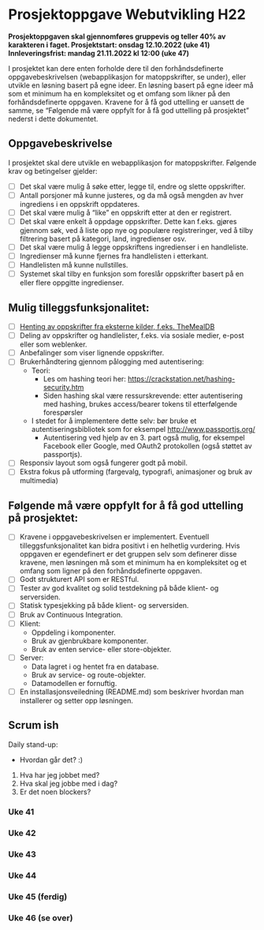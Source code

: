 # Prosjektoppgave Webutvikling H22

**Prosjektoppgaven skal gjennomføres gruppevis og teller 40% av karakteren i faget.
Prosjektstart: onsdag 12.10.2022 (uke 41)
Innleveringsfrist: mandag 21.11.2022 kl 12:00 (uke 47)**

I prosjektet kan dere enten forholde dere til den forhåndsdefinerte oppgavebeskrivelsen
(webapplikasjon for matoppskrifter, se under), eller utvikle en løsning basert på egne ideer. En
løsning basert på egne ideer må som et minimum ha en kompleksitet og et omfang som likner
på den forhåndsdefinerte oppgaven. Kravene for å få god uttelling er uansett de samme, se
“Følgende må være oppfylt for å få god uttelling på prosjektet” nederst i dette dokumentet.

## Oppgavebeskrivelse

I prosjektet skal dere utvikle en webapplikasjon for matoppskrifter. Følgende krav og betingelser
gjelder:

-   [ ] Det skal være mulig å søke etter, legge til, endre og slette oppskrifter.
-   [ ] Antall porsjoner må kunne justeres, og da må også mengden av hver ingrediens i en oppskrift oppdateres.
-   [ ] Det skal være mulig å “like” en oppskrift etter at den er registrert.
-   [ ] Det skal være enkelt å oppdage oppskrifter. Dette kan f.eks. gjøres gjennom søk, ved å liste opp nye og populære registreringer, ved å tilby filtrering basert på kategori, land, ingredienser osv.
-   [ ] Det skal være mulig å legge oppskriftens ingredienser i en handleliste.
-   [ ] Ingredienser må kunne fjernes fra handlelisten i etterkant.
-   [ ] Handlelisten må kunne nullstilles.
-   [ ] Systemet skal tilby en funksjon som foreslår oppskrifter basert på en eller flere oppgitte ingredienser.

## Mulig tilleggsfunksjonalitet:

-   [ ] [Henting av oppskrifter fra eksterne kilder, f.eks. TheMealDB](https://www.themealdb.com/api.php)
-   [ ] Deling av oppskrifter og handlelister, f.eks. via sosiale medier, e-post eller som weblenker.
-   [ ] Anbefalinger som viser lignende oppskrifter.
-   [ ] Brukerhåndtering gjennom pålogging med autentisering:
    -   Teori:
        -   Les om hashing teori her: https://crackstation.net/hashing-security.htm
        -   Siden hashing skal være ressurskrevende: etter autentisering med hashing, brukes access/bearer tokens til etterfølgende forespørsler
    -   I stedet for å implementere dette selv: bør bruke et autentiseringsbibliotek som for eksempel http://www.passportjs.org/
        -   Autentisering ved hjelp av en 3. part også mulig, for eksempel Facebook eller Google, med OAuth2 protokollen (også støttet av passportjs).
-   [ ] Responsiv layout som også fungerer godt på mobil.
-   [ ] Ekstra fokus på utforming (fargevalg, typografi, animasjoner og bruk av multimedia)

## Følgende må være oppfylt for å få god uttelling på prosjektet:

-   [ ] Kravene i oppgavebeskrivelsen er implementert. Eventuell tilleggsfunksjonalitet kan bidra positivt i en helhetlig vurdering. Hvis oppgaven er egendefinert er det gruppen selv som definerer disse kravene, men løsningen må som et minimum ha en kompleksitet og et omfang som ligner på den forhåndsdefinerte oppgaven.
-   [ ] Godt strukturert API som er RESTful.
-   [ ] Tester av god kvalitet og solid testdekning på både klient- og serversiden.
-   [ ] Statisk typesjekking på både klient- og serversiden.
-   [ ] Bruk av Continuous Integration.
-   [ ] Klient:
    -   Oppdeling i komponenter.
    -   Bruk av gjenbrukbare komponenter.
    -   Bruk av enten service- eller store-objekter.
-   [ ] Server:
    -   Data lagret i og hentet fra en database.
    -   Bruk av service- og route-objekter.
    -   Datamodellen er fornuftig.
-   [ ] En installasjonsveiledning (README.md) som beskriver hvordan man installerer og setter opp løsningen.

## Scrum ish

Daily stand-up:

-   Hvordan går det? :)

1. Hva har jeg jobbet med?
2. Hva skal jeg jobbe med i dag?
3. Er det noen blockers?

### Uke 41

### Uke 42

### Uke 43

### Uke 44

### Uke 45 (ferdig)

### Uke 46 (se over)
